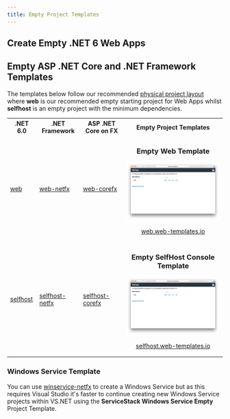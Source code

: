 ```yaml
---
title: Empty Project Templates
---
```

<script setup>
import EmptyProjects from './.vitepress/includes/empty-projects.md'
</script>

## Create Empty .NET 6 Web Apps

<EmptyProjects />

## Empty ASP .NET Core and .NET Framework Templates

The templates below follow our recommended [physical project layout](/physical-project-structure) where **web** is our recommended empty starting project for Web Apps whilst **selfhost** is an empty project with the minimum dependencies.

<table class="table">
<tr>
    <th>.NET 6.0</th>
    <th>.NET Framework</th>
    <th>ASP .NET Core on FX</th>
    <th>Empty Project Templates</th>
</tr>
<tr>
    <td><a href="https://github.com/NetCoreTemplates/web">web</a></td>
    <td><a href="https://github.com/NetFrameworkTemplates/web-netfx">web-netfx</a></td>
    <td><a href="https://github.com/NetFrameworkCoreTemplates/web-corefx">web-corefx</a></td>
    <td align="center">
        <h3>Empty Web Template</h3>
        <a href="http://web.web-templates.io"><img src="https://raw.githubusercontent.com/ServiceStack/Assets/master/csharp-templates/web.png" width="500" /></a>
        <p><a href="http://web.web-templates.io">web.web-templates.io</a></p>
    </td>
</tr>
<tr>
    <td><a href="https://github.com/NetCoreTemplates/selfhost">selfhost</a></td>
    <td><a href="https://github.com/NetFrameworkTemplates/selfhost-netfx">selfhost-netfx</a></td>
    <td><a href="https://github.com/NetFrameworkCoreTemplates/web-corefx">selfhost-corefx</a></td>
    <td align="center">
        <h3>Empty SelfHost Console Template</h3>
        <a href="http://selfhost.web-templates.io"><img src="https://raw.githubusercontent.com/ServiceStack/Assets/master/csharp-templates/selfhost.png" width="500" /></a>
        <p><a href="http://selfhost.web-templates.io">selfhost.web-templates.io</a></p>
    </td>
</tr>
</table>


### Windows Service Template

You can use [winservice-netfx](https://github.com/NetFrameworkTemplates/winservice-netfx) to create a Windows Service but as this requires Visual Studio it's faster to continue creating new Windows Service projects within VS.NET using the **ServiceStack Windows Service Empty** Project Template.
